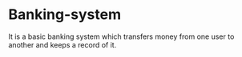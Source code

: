 # Banking-system
It is a basic banking system which transfers money from one user to another and keeps a record of it.
